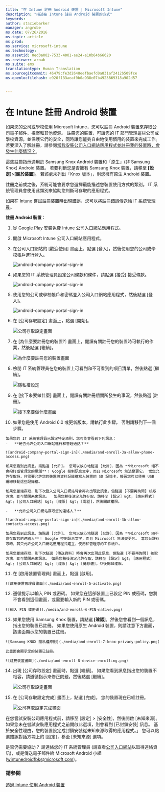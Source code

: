 ```yaml
---
title: "在 Intune 註冊 Android 裝置 | Microsoft Intune"
description: "描述在 Intune 註冊 Android 裝置的方式"
keywords: 
author: staciebarker
manager: angrobe
ms.date: 07/26/2016
ms.topic: article
ms.prod: 
ms.service: microsoft-intune
ms.technology: 
ms.assetid: 0ed3a002-7533-4001-ae24-e10b64b66620
ms.reviewer: arnab
ms.suite: ems
translationtype: Human Translation
ms.sourcegitcommit: 46479cfe3d2648eefbaefd0a831af2412b509fce
ms.openlocfilehash: e920f133aeaf0b0a938e07b4923869318a902d57


---
```



# 在 Intune 註冊 Android 裝置

如果您的公司或學校使用 Microsoft Intune，您可以註冊 Android 裝置來存取公司電子郵件、檔案和其他資源。 註冊您的裝置，可讓您的 IT 部門管理這些公司或學校資源，並保護它們的安全，同時讓您能夠自由地使用慣用的裝置來完成工作。 若要深入了解註冊，請參閱[當我安裝公司入口網站應用程式並註冊我的裝置時，會發生什麼情況？](what-happens-if-you-install-the-Company-Portal-app-and-enroll-your-device-in-intune-android.md)。

這些註冊指示適用於 Samsung Knox Android 裝置和「原生」(非 Samsung Knox) Android 裝置。 若要判斷您是否擁有 Samsung Knox 裝置，請移至 **[設定]**&gt;**[關於裝置]**。 若該處未列出「Knox 版本」，則您擁有原生 Android 裝置。

註冊之前或之後，系統可能會要求您選擇最能描述您裝置使用方式的類別。 IT 系統管理員會使用此類別來協助您判斷可存取的應用程式。

如果在 Intune 嘗試註冊裝置時出現錯誤，您可以[將註冊錯誤傳送給 IT 系統管理員](send-enrollment-errors-to-your-it-administrator-android.md)。

**註冊 Android 裝置：**

1.  從 [Google Play](http://play.google.com/store/apps/details?id=com.microsoft.windowsintune.companyportal) 安裝免費 Intune 公司入口網站應用程式。

2.  開啟 Microsoft Intune 公司入口網站應用程式。

3.  在公司入口網站的 [歡迎使用] 畫面上，點選 [登入]，然後使用您的公司或學校帳戶進行登入。

    ![android-company-portal-sign-in](./media/and-enroll-0-welcome-screen.png)   

4.  如果您的 IT 系統管理員設定公司條款和條件，請點選 [接受] 接受條款。

    ![android-company-portal-sign-in](./media/and-enroll-3-accept-terms.png)

5.  使用您的公司或學校帳戶和密碼登入公司入口網站應用程式，然後點選 [登入]。

    ![android-company-portal-sign-in](./media/and-enroll-2-cp-sign-in.png)

6.  在 [公司存取設定] 畫面上，點選 [開始]。

    ![公司存取設定畫面](./media/and-enroll-4a-comp-access-setup.png)

7.  在 [為什麼要註冊您的裝置?] 畫面上，閱讀有關註冊您的裝置時可執行的作業，然後點選 [繼續]。

    ![為什麼要註冊您的裝置畫面](./media/and-enroll-4b-why-enroll.png)

8.  檢閱 IT 系統管理員在您的裝置上可看到和不可看到的項目清單，然後點選 [繼續]。

    ![隱私權設定](./media/and-enroll-4c-we-care-privacy.png)

9.  在 [接下來要做什麼] 畫面上，閱讀有關註冊期間所發生的事況，然後點選 [註冊]。

    ![接下來要做什麼畫面](./media/and-enroll-4d-what-comes-next.png)

10.  如果您是使用 Android 6.0 或更新版本，請執行此步驟。 否則請移到下一個步驟。

    如果您的 IT 系統管理員已設定特定原則，您可能會看到下列訊息︰
    -   **是否允許公司入口網站進行和管理通話？**

    ![android-company-portal-sign-in](./media/and-enroll-3a-allow-phone-access.png)

    如果您看到此訊息，請點選 [允許]。 您可以放心地點選 [允許]，因為 **Microsoft 絕不會撥打或管理您的電話**！ Google 控制訊息文字，而且 Microsoft 無法變更它。 當您允許存取時，只需要允許您的裝置將資料記錄檔寫入裝置的 SD 記憶卡，接著您可以使用 USB 纜線移動這些記錄檔。

    如果您拒絕存取，則下次登入公司入口網站時會再次出現此訊息，但點選 [不要再詢問] 核取方塊，即可關閉未來訊息。  如果您稍後決定允許存取，請移至 [設定] &gt; [應用程式] &gt; [公司入口網站] &gt; [權限] &gt; [電話]，然後開啟權限。

    -   **允許公司入口網站存取您的連絡人？**

    ![android-company-portal-sign-in](./media/and-enroll-3b-allow-contacts-access.png)

    如果您看到此訊息，請點選 [允許]。 您可以放心地點選 [允許]，因為 **Microsoft 絕不會存取您的連絡人**！ Google 控制訊息文字，而且 Microsoft 無法變更它。 當您允許存取時，其只允許公司入口網站應用程式建立、使用和管理您的工作帳戶。

    如果您拒絕存取，則下次點選 [傳送資料] 時會再次出現此訊息，但點選 [不要再詢問] 核取方塊，即可關閉未來訊息。 如果您稍後決定允許存取，請移至 [設定] &gt; [應用程式] &gt; [公司入口網站] &gt; [權限] &gt; [儲存體]，然後開啟權限。

11.  在 [啟用裝置管理員] 畫面上，點選 [啟用]。

    ![啟用裝置管理員畫面](./media/and-enroll-5-activate.png)

12.  遵循提示以輸入 PIN 或密碼。 如果您在這部裝置上已設定 PIN 或密碼，您將不會看到這個畫面，或需要輸入新的 PIN 或密碼。

    ![輸入 PIN 或密碼](./media/and-enroll-6-PIN-native.png)

13.  如果您使用 Samsung Knox 裝置，請點選 **[確認]**，然後您會看到一個訊息，指出您的裝置已註冊。 如果您使用原生 Android 裝置，則請注意下方畫面，該畫面顯示您的裝置已註冊。

    ![Samsung KNOX 隱私權原則](./media/and-enroll-7-knox-privacy-policy.png)

    此畫面會顯示您的裝置已註冊。

    ![註冊裝置畫面](./media/and-enroll-8-device-enrolling.png)

14. 出現 [公司存取設定] 畫面時，點選 [繼續]。 如果您看到訊息指出您的裝置不相容，請遵循指示來修正問題，然後點選 [繼續]。

    ![公司存取設定畫面](./media/and-enroll-9-comp-access-setup.png)  

11. 在 [公司存取設定完成] 畫面上，點選 [完成]。 您的裝置現在已經註冊。

    ![公司存取設定完成畫面](./media/and-enroll-10-comp-access-setup-complete.png)

在您嘗試安裝公司應用程式前，請移至 [設定] &gt; [安全性]，然後開啟 [未知來源]。 如果您未在嘗試安裝應用程式之前開啟此選項，則會看到 [已封鎖安裝] 訊息。 基於安全性理由，您的裝置設定成封鎖安裝從未知來源取得的應用程式。」 您可以點選錯誤對話方塊上的 [設定]，移至 [未知來源] 選項。

是否仍需要協助？ 請連絡您的 IT 系統管理員 (請查看[公司入口網站](http://portal.manage.microsoft.com)以取得連絡資訊)，或是傳送電子郵件給 Microsoft Android 小組 (wintunedroidfbk@microsoft.com)。


### 請參閱
[透過 Intune 使用 Android 裝置](using-your-android-device-with-intune.md)



<!--HONumber=Aug16_HO2-->


